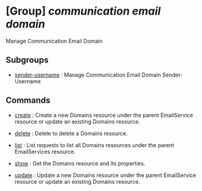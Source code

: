# [Group] _communication email domain_

Manage Communication Email Domain

## Subgroups

- [sender-username](/Commands/communication/email/domain/sender-username/readme.md)
: Manage Communication Email Domain Sender-Username

## Commands

- [create](/Commands/communication/email/domain/_create.md)
: Create a new Domains resource under the parent EmailService resource or update an existing Domains resource.

- [delete](/Commands/communication/email/domain/_delete.md)
: Delete to delete a Domains resource.

- [list](/Commands/communication/email/domain/_list.md)
: List requests to list all Domains resources under the parent EmailServices resource.

- [show](/Commands/communication/email/domain/_show.md)
: Get the Domains resource and its properties.

- [update](/Commands/communication/email/domain/_update.md)
: Update a new Domains resource under the parent EmailService resource or update an existing Domains resource.

